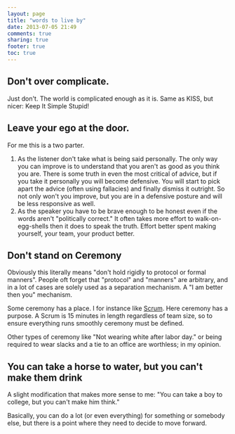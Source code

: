 ```yaml
---
layout: page
title: "words to live by"
date: 2013-07-05 21:49
comments: true
sharing: true
footer: true
toc: true
---
```


## Don't over complicate.  ##

Just don't.  The world is complicated enough as it is.  Same as KISS, but nicer: Keep It Simple Stupid!

## Leave your ego at the door. ##

For me this is a two parter.

1. As the listener don't take what is being said personally.  The only way you can improve is to understand that you aren't as good as you think you are.  There is some truth in even the most critical of advice, but if you take it personally you will become defensive.  You will start to pick apart the advice (often using fallacies) and finally dismiss it outright.  So not only won't you improve, but you are in a defensive posture and will be less responsive as well.
1. As the speaker you have to be brave enough to be honest even if the words aren't "politically correct." It often takes more effort to walk-on-egg-shells then it does to speak the truth.  Effort better spent making yourself, your team, your product better.


## Don't stand on Ceremony ##

Obviously this literally means "don't hold rigidly to protocol or formal manners".  People oft forget that "protocol" and "manners" are arbitrary, and in a lot of cases are solely used as a separation mechanism.  A "I am better then you" mechanism.

Some ceremony has a place.  I for instance like [Scrum](http://en.wikipedia.org/wiki/Scrum_(software_development)).  Here ceremony has a purpose.  A Scrum is 15 minutes in length regardless of team size, so to ensure everything runs smoothly ceremony must be defined.

Other types of ceremony like "Not wearing white after labor day." or being required to wear slacks and a tie to an office are worthless; in my opinion.

## You can take a horse to water, but you can't make them drink ##

A slight modification that makes more sense to me: "You can take a boy to college, but you can't make him think."

Basically, you can do a lot (or even everything) for something or somebody else, but there is a point where they need to decide to move forward.
